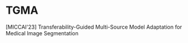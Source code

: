 # TGMA
[MICCAI'23] Transferability-Guided Multi-Source Model Adaptation for Medical Image Segmentation
